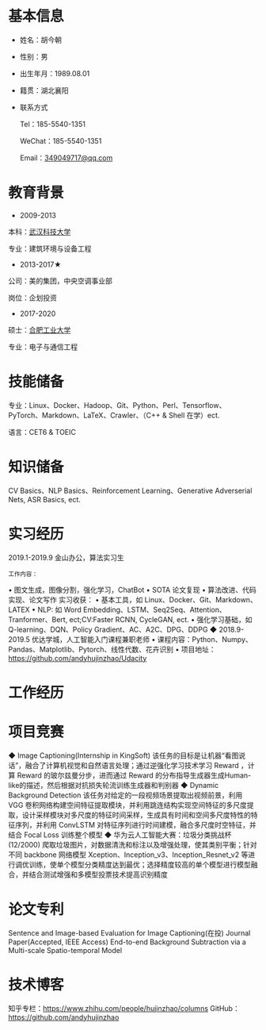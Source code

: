 # 基本信息
- 姓名：胡今朝
- 性别：男 
- 出生年月：1989.08.01
- 籍贯：湖北襄阳
- 联系方式

    Tel：185-5540-1351 

    WeChat：185-5540-1351

    Email：349049717@qq.com

# 教育背景
- 2009-2013 

本科：[武汉科技大学](http://www.wust.edu.cn/)

专业：建筑环境与设备工程

- 2013-2017★

公司：美的集团，中央空调事业部

岗位：企划投资

- 2017-2020 

硕士：[合肥工业大学](http://www.hfut.edu.cn/)

专业：电子与通信工程

# 技能储备
专业：Linux、Docker、Hadoop、Git、Python、Perl、Tensorflow、PyTorch、Markdown、LaTeX、Crawler、（C++ & Shell 在学）ect.

语言：CET6 & TOEIC

# 知识储备
CV Basics、NLP Basics、Reinforcement Learning、Generative Adverserial Nets, ASR Basics, ect.

# 实习经历
2019.1-2019.9 金山办公，算法实习生

    工作内容：
• 图文生成，图像分割，强化学习，ChatBot
• SOTA 论文复现
• 算法改进、代码实现、论文写作
    实习收获：
• 基本工具，如 Linux、Docker、Git、Markdown、LATEX
• NLP: 如 Word Embedding、LSTM、Seq2Seq、Attention、Tranformer、Bert, ect;CV:Faster RCNN, CycleGAN, ect.
• 强化学习基础，如 Q-learning、DQN、Policy Gradient、AC、A2C、DPG、DDPG
◆ 2018.9-2019.5 优达学城，人工智能入门课程兼职老师
• 课程内容：Python、Numpy、Pandas、Matplotlib、Pytorch、线性代数、花卉识别
• 项目地址：https://github.com/andyhujinzhao/Udacity
# 工作经历

# 项目竞赛
◆ Image Captioning(Internship in KingSoft)
该任务的目标是让机器“看图说话”，融合了计算机视觉和自然语言处理；通过逆强化学习技术学习 Reward ，计算 Reward 的玻尔兹曼分步，进而通过 Reward 的分布指导生成器生成Human-like的描述，然后根据对抗损失轮流训练生成器和判别器
◆ Dynamic Background Detection
该任务对给定的一段视频场景提取出视频前景，利用 VGG 卷积网络构建空间特征提取模块，并利用跳连结构实现空间特征的多尺度提取，设计采样模块对多尺度的特征时间采样，生成具有时间和空间多尺度特性的特征序列，并利用 ConvLSTM 对特征序列进行时间建模，融合多尺度时空特征，并结合 Focal Loss 训练整个模型
◆ 华为云人工智能大赛：垃圾分类挑战杯 (12/2000)
爬取垃圾图片，对数据清洗和标注以及增强处理，使其类别平衡；针对不同 backbone 网络模型 Xception、Inception_v3、Inception_Resnet_v2 等进行调优训练，使单个模型分类精度达到最优；选择精度较高的单个模型进行模型融合，并结合测试增强和多模型投票技术提高识别精度
# 论文专利
Sentence and Image-based Evaluation for Image Captioning(在投)
Journal Paper(Accepted, IEEE Access)
End-to-end Background Subtraction via a Multi-scale Spatio-temporal Model
# 技术博客
知乎专栏：https://www.zhihu.com/people/hujinzhao/columns
GitHub：https://github.com/andyhujinzhao
